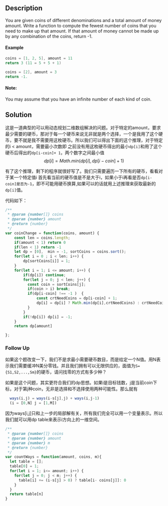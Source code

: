 ## Description

You are given coins of different denominations and a total amount of money amount. Write a function to compute the fewest number of coins that you need to make up that amount. If that amount of money cannot be made up by any combination of the coins, return -1.

#### Example
```java
coins = [1, 2, 5], amount = 11
return 3 (11 = 5 + 5 + 1)
```
```java
coins = [2], amount = 3
return -1.
```
#### Note:
You may assume that you have an infinite number of each kind of coin.

## Solution

这是一道典型的可以用动态规划二维数组解决的问题。对于特定的amount，要求最少需要的硬币，那对于每一个硬币来说无非就是两个选择，一个是我用了这个硬币，要不就是我不需要用这枚硬币。所以我们可以得出下面的这个推理，对于特定的i < amount，需要最小次数即 之前没有用这枚硬币得出的最小`dp[i]`和用了这个硬币后得出的`dp[i-coin]+ 1`，两个数字之间最小值
$$  dp[i] = Math.min(dp[i],dp[i-coin]+1) $$

有了这个推理，剩下的程序就很好写了。我们只需要遍历一下所有的硬币，看看对于某一个特定值i 首先看当前的硬币值是不是大于i，如果小于i再看是否`dp[i-coin]是否为-1`，即不可能用硬币换算,如果可以的话就用上述推理来获取最新的`dp[i]`值。

代码如下：

```js
/**
 * @param {number[]} coins
 * @param {number} amount
 * @return {number}
 */
var coinChange = function(coins, amount) {
    const len = coins.length;
    if(amount < 1) return 0
    if(len < 1) return -1
    let dp = [0],  min = -1, sortCoins = coins.sort();
    for(let i = 0 ; i < len; i++) {
        dp[sortCoins[i]] = 1;
    }
    for(let i = 1; i <= amount; i++) {
        if(dp[i]) continue;
        for(let j = 0; j < len; j++) {
          const coin = sortCoins[j];
          if(coin > i) break;
          if(dp[i-coin] !== -1 )  {
              const crtNeedCoins = dp[i-coin] + 1;
              dp[i] = dp[i] ? Math.min(dp[i],crtNeedCoins) : crtNeedCoins;
          }
        }
        if(!dp[i]) dp[i] = -1;
    }
    return dp[amount]

};
```

### Follow Up

如果这个题改变一下，我们不是求最小需要硬币数目，而是给定一个N值。用N表示我们需要缓冲N美分零钱。并且我们拥有可以无限供应的，面值为`S= {S1,S2,...,Sm}`的硬币，请问找零的方式有多少种？

如果是这个问题，其实更符合我们的dp思想。如果i是目标钱数，j是当前coin下标，对于第j种coin，无非是选择和不选择使用两种可能性。那么就有
```js
  ways(i,j) = ways(i-s[j],j) + ways(i,j-1)
  (i = [0,N] j = [1,M])
```

因为ways[i,j]只和上一步的局部解有关，所有我们完全可以用一个变量表示。所以我们就可以用dp table来表示i方向上的一维空间。


```js
/**
 * @param {number[]} coins
 * @param {number} amount
 * @param {number} m
 * @return {number}
 */
var countWays = function(amount, coins, m){
  let table = [];
  table[0] = 1;
  for(let i = 1; i<= amount; i++) {
    for(let j = 0; j < m; j++) {
      table[i] += (i-s[j] > 0) ? table[i- coins[j]]: 0
    }
  }
  return table[n]
}
```
